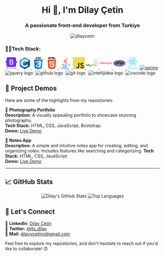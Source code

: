<h1 align="center">Hi 👋, I'm Dilay Çetin</h1>
<h3 align="center">A passionate front-end developer from Turkiye</h3>
<p align="center"> <img src="https://i.pinimg.com/originals/f9/57/6f/f9576fca9fc8ef79976a1d6327bbe9ae.gif" alt="dilaycetin"; width="400px";  /> </p>
<h3 align="left"> 🧑‍💻Tech Stack:</h3>
<p align="left"> <a href="https://getbootstrap.com" target="_blank" rel="noreferrer"> <img src="https://raw.githubusercontent.com/devicons/devicon/master/icons/bootstrap/bootstrap-plain-wordmark.svg" alt="bootstrap" width="40" height="40"/> </a> <a href="https://www.cprogramming.com/" target="_blank" rel="noreferrer"> <img src="https://raw.githubusercontent.com/devicons/devicon/master/icons/c/c-original.svg" alt="c" width="40" height="40"/> </a> <a href="https://www.w3schools.com/css/" target="_blank" rel="noreferrer"> <img src="https://raw.githubusercontent.com/devicons/devicon/master/icons/css3/css3-original-wordmark.svg" alt="css3" width="40" height="40"/> </a> <a href="https://www.w3.org/html/" target="_blank" rel="noreferrer"> <img src="https://raw.githubusercontent.com/devicons/devicon/master/icons/html5/html5-original-wordmark.svg" alt="html5" width="40" height="40"/> </a> <a href="https://www.java.com" target="_blank" rel="noreferrer"> <img src="https://raw.githubusercontent.com/devicons/devicon/master/icons/java/java-original.svg" alt="java" width="40" height="40"/> </a> <a href="https://developer.mozilla.org/en-US/docs/Web/JavaScript" target="_blank" rel="noreferrer"> <img src="https://raw.githubusercontent.com/devicons/devicon/master/icons/javascript/javascript-original.svg" alt="javascript" width="40" height="40"/> </a> <a href="https://www.mysql.com/" target="_blank" rel="noreferrer"> <img src="https://raw.githubusercontent.com/devicons/devicon/master/icons/mysql/mysql-original-wordmark.svg" alt="mysql" width="40" height="40"/> </a> <a href="https://www.oracle.com/" target="_blank" rel="noreferrer"> <img src="https://raw.githubusercontent.com/devicons/devicon/master/icons/oracle/oracle-original.svg" alt="oracle" width="40" height="40"/> </a> <a href="https://www.php.net" target="_blank" rel="noreferrer"> <img src="https://raw.githubusercontent.com/devicons/devicon/master/icons/php/php-original.svg" alt="php" width="40" height="40"/> </a> <a href="https://reactjs.org/" target="_blank" rel="noreferrer"> <img src="https://raw.githubusercontent.com/devicons/devicon/master/icons/react/react-original-wordmark.svg" alt="react" width="40" height="40"/> </a> <a href="https://spring.io/" target="_blank" rel="noreferrer"> <img src="https://www.vectorlogo.zone/logos/springio/springio-icon.svg" alt="spring" width="40" height="40"/> </a> 
<img src="https://cdn.jsdelivr.net/gh/devicons/devicon/icons/jquery/jquery-original.svg" height="40" alt="jquery logo"/>
  <img/>
  <img src="https://skillicons.dev/icons?i=github" height="40" alt="github logo"  />
  <img/>
  <img src="https://skillicons.dev/icons?i=git" height="40" alt="git logo"  />
  <img/>
  <img src="https://skillicons.dev/icons?i=idea" height="40" alt="intellijidea logo"  />
  <img/>
  <img src="https://skillicons.dev/icons?i=vscode" height="40" alt="vscode logo"  />
</div>
</p>

###

## 🚀 Project Demos  

Here are some of the highlights from my repositories:  

🔹 **Photography Portfolio**  
**Description:** A visually appealing portfolio to showcase stunning photography.  
**Tech Stack:** HTML, CSS, JavaScript, Bootstrap <br>
**Demo:** [Live Demo](https://dilaycetin.github.io/_photography-portfolio/)

🔹 **Notes App**  
**Description:**  A simple and intuitive notes app for creating, editing, and organizing notes. Includes features like searching and categorizing.
**Tech Stack:** HTML, CSS, JavaScript <br>
**Demo:** [Live Demo](https://dilaycetin.github.io/my-notes-app/)

---

## 📈 GitHub Stats  

<div align="center">
  <img src="https://github-readme-stats.vercel.app/api?username=dilaycetin&show_icons=true&theme=radical" alt="Dilay's GitHub Stats" style="width: 50%; " />
  <img src="https://github-readme-stats.vercel.app/api/top-langs/?username=dilaycetin&layout=compact&theme=radical" alt="Top Languages" style="width: 45%;" />
</div>

## 💬 Let's Connect  

🌺 **LinkedIn:** [Dilay Çetin](https://www.linkedin.com/in/dilay-çetin-67b10a246/)  
🌸 **Twitter:** [@its_dilay](https://x.com/its_dilay) <br>
🌷 **Mail:** dilayycetinn@gmail.com


Feel free to explore my repositories, and don't hesitate to reach out if you'd like to collaborate! 😊  
